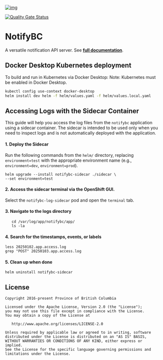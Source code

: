 [![img](https://img.shields.io/badge/Lifecycle-Maturing-007EC6)](https://github.com/bcgov/repomountie/blob/master/doc/lifecycle-badges.md)

[![Quality Gate Status](https://sonarcloud.io/api/project_badges/measure?project=bcgov_des-notifybc&metric=alert_status)](https://sonarcloud.io/summary/new_code?id=bcgov_des-notifybc)

# NotifyBC

A versatile notification API server. See **[full documentation](https://bcgov.github.io/NotifyBC/)**.

## Docker Desktop Kubernetes deployment
To build and run in Kubernetes via Docker Desktop:
Note: Kubernetes must be enabled in Docker Desktop.
```sh
kubectl config use-context docker-desktop
helm install dev helm -f helm/values.yaml -f helm/values.local.yaml
```

## Accessing Logs with the Sidecar Container
This guide will help you access the log files from the `notifybc` application using a sidecar container. The sidecar is intended to be used only when you need to inspect logs and is not automatically deployed with the application.

#### 1. Deploy the Sidecar
  Run the following commands from the `helm/` directory, replacing `environment=test` with the appropriate environment name (e.g., `environment=dev`, `environment=prod`).
   ```
   helm upgrade --install notifybc-sidecar ./sidecar \
   --set environment=test
   ```

#### 2. Access the sidecar terminal via the OpenShift GUI.
Select the `notifybc-log-sidecar` pod and open the `terminal` tab.

#### 3. Navigate to the logs directory
   ```
      cd /var/log/app/notifybc/app/
      ls -la
   ```
#### 4. Search for the timestamps, events, or labels
   ```
   less 20250102.app.access.log
   grep "POST" 20250103.app.access.log
   ```
#### 5. Clean up when done
   ````
   helm uninstall notifybc-sidecar
   ````
## License

    Copyright 2016-present Province of British Columbia

    Licensed under the Apache License, Version 2.0 (the "License");
    you may not use this file except in compliance with the License.
    You may obtain a copy of the License at

       http://www.apache.org/licenses/LICENSE-2.0

    Unless required by applicable law or agreed to in writing, software
    distributed under the License is distributed on an "AS IS" BASIS,
    WITHOUT WARRANTIES OR CONDITIONS OF ANY KIND, either express or implied.
    See the License for the specific language governing permissions and
    limitations under the License.

